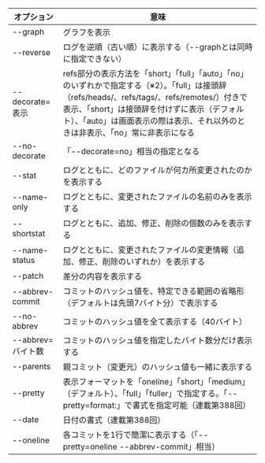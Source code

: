 
| オプション  | 意味     |
|--------|--------|
|--graph| グラフを表示 |
|--reverse|ログを逆順（古い順）に表示する（--graphとは同時に指定できない）|
|--decorate=表示 |refs部分の表示方法を「short」「full」「auto」「no」のいずれかで指定する（※2）。「full」は接頭辞（refs/heads/、refs/tags/、refs/remotes/）付きで表示、「short」は接頭辞を付けずに表示（デフォルト）、「auto」は画面表示の際は表示、それ以外のときは非表示、「no」常に非表示になる|
|--no-decorate |「--decorate=no」相当の指定となる                                                                                                                                                    |
|--stat        |ログとともに、どのファイルが何カ所変更されたのかを表示する                                                                                                                                              |
|--name-only   |ログとともに、変更されたファイルの名前のみを表示する                                                                                                                                                 |
|--shortstat   |ログとともに、追加、修正、削除の個数のみを表示する                                                                                                                                                  |
|--name-status |ログとともに、変更されたファイルの変更情報（追加、修正、削除のいずれか）を表示する                                                                                                                                  |
|--patch       |差分の内容を表示する                                                                                                                                                                 |
|--abbrev-commit|コミットのハッシュ値を、特定できる範囲の省略形（デフォルトは先頭7バイト分）で表示する                                                                                                                                |
|--no-abbrev   |コミットのハッシュ値を全て表示する（40バイト）                                                                                                                                                   |
|--abbrev=バイト数 |コミットのハッシュ値を指定したバイト数分だけ表示する                                                                                                                                                 |
|--parents     |親コミット（変更元）のハッシュ値も一緒に表示する                                                                                                                                                   |
|--pretty      |表示フォーマットを「oneline」「short」「medium」（デフォルト）、「full」「fuller」で指定する。「--pretty=format:」で書式を指定可能（連載第388回）                                                                           |
|--date        |日付の書式（連載第388回）                                                                                                                                                             |
|--oneline     |各コミットを1行で簡潔に表示する（「--pretty=oneline --abbrev-commit」相当）                                                                                                                     |

